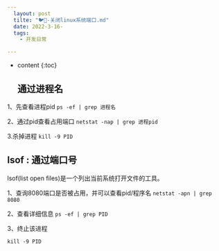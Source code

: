 ```yaml
---
  layout: post
  tilte: "🐦🐔-关闭linux系统端口.md"
  date: 2022-3-16-
  tags: 
    - 开发日常

---
```



* content
{:toc}


  ## 通过进程名
1、先查看进程pid
`ps -ef | grep 进程名`

2、通过pid查看占用端口
`netstat -nap | grep 进程pid`

3.杀掉进程
`kill -9 PID`

## lsof : 通过端口号
lsof(list open files)是一个列出当前系统打开文件的工具。

1、查询8080端口是否被占用，并可以查看pid/程序名
`netstat -apn | grep 8080`

2、查看详细信息
`ps -ef | grep PID`

3、终止该进程

`kill -9 PID`
